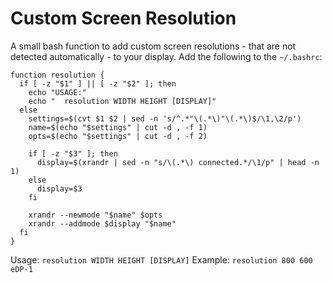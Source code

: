 # Custom Screen Resolution

A small bash function to add custom screen resolutions - that are not detected automatically - to your display. Add the following to the `~/.bashrc`:

    function resolution {
      if [ -z "$1" ] || [ -z "$2" ]; then
        echo "USAGE:"
        echo "  resolution WIDTH HEIGHT [DISPLAY]"
      else
        settings=$(cvt $1 $2 | sed -n 's/^.*"\(.*\)"\(.*\)$/\1,\2/p')
        name=$(echo "$settings" | cut -d , -f 1)
        opts=$(echo "$settings" | cut -d , -f 2)

        if [ -z "$3" ]; then
          display=$(xrandr | sed -n "s/\(.*\) connected.*/\1/p" | head -n 1)
        else
          display=$3
        fi

        xrandr --newmode "$name" $opts
        xrandr --addmode $display "$name"
      fi
    }

Usage: `resolution WIDTH HEIGHT [DISPLAY]`
Example: `resolution 800 600 eDP-1`
